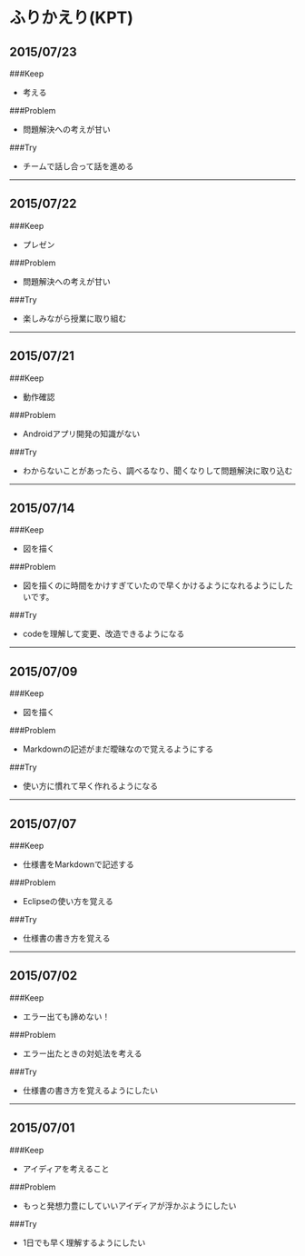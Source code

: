 # ふりかえり(KPT)

## 2015/07/23

###Keep
- 考える

###Problem
- 問題解決への考えが甘い

###Try
- チームで話し合って話を進める

---

## 2015/07/22

###Keep
- プレゼン

###Problem
- 問題解決への考えが甘い

###Try
- 楽しみながら授業に取り組む

---

## 2015/07/21

###Keep
-  動作確認

###Problem
- Androidアプリ開発の知識がない

###Try
- わからないことがあったら、調べるなり、聞くなりして問題解決に取り込む

---

## 2015/07/14

###Keep
- 図を描く

###Problem
- 図を描くのに時間をかけすぎていたので早くかけるようになれるようにしたいです。

###Try
- codeを理解して変更、改造できるようになる

---

## 2015/07/09

###Keep
- 図を描く

###Problem
- Markdownの記述がまだ曖昧なので覚えるようにする

###Try
- 使い方に慣れて早く作れるようになる

---

## 2015/07/07

###Keep
- 仕様書をMarkdownで記述する

###Problem
- Eclipseの使い方を覚える

###Try
- 仕様書の書き方を覚える

---

## 2015/07/02

###Keep
- エラー出ても諦めない！

###Problem
- エラー出たときの対処法を考える

###Try
- 仕様書の書き方を覚えるようにしたい

---

## 2015/07/01

###Keep
- アイディアを考えること

###Problem
- もっと発想力豊にしていいアイディアが浮かぶようにしたい

###Try
- 1日でも早く理解するようにしたい
